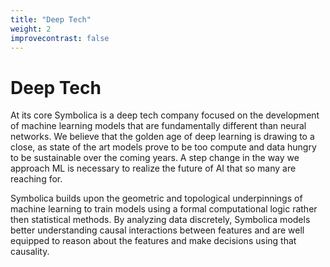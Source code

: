 ```yaml
---
title: "Deep Tech"
weight: 2
improvecontrast: false
---
```


# Deep Tech

At its core Symbolica is a deep tech company focused on the development of machine learning models that are fundamentally different than neural networks. We believe that the golden age of deep learning is drawing to a close, as state of the art models prove to be too compute and data hungry to be sustainable over the coming years. A step change in the way we approach ML is necessary to realize the future of AI that so many are reaching for.

Symbolica builds upon the geometric and topological underpinnings of machine learning to train models using a formal computational logic rather then statistical methods. By analyzing data discretely, Symbolica models better understanding causal interactions between features and are well equipped to reason about the features and make decisions using that causality.